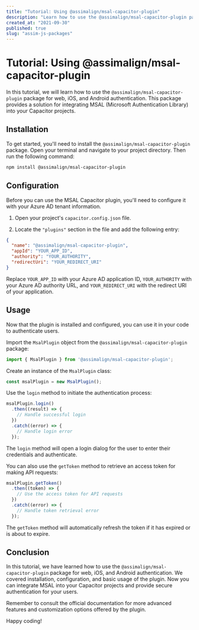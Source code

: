 ```yaml
---
title: "Tutorial: Using @assimalign/msal-capacitor-plugin"
description: "Learn how to use the @assimalign/msal-capacitor-plugin package for web, iOS, and Android authentication."
created_at: "2021-09-30"
published: true
slug: "assim-js-packages"
---
```


# Tutorial: Using @assimalign/msal-capacitor-plugin

In this tutorial, we will learn how to use the `@assimalign/msal-capacitor-plugin` package for web, iOS, and Android authentication. This package provides a solution for integrating MSAL (Microsoft Authentication Library) into your Capacitor projects.

## Installation

To get started, you'll need to install the `@assimalign/msal-capacitor-plugin` package. Open your terminal and navigate to your project directory. Then run the following command:

```bash
npm install @assimalign/msal-capacitor-plugin
```

## Configuration

Before you can use the MSAL Capacitor plugin, you'll need to configure it with your Azure AD tenant information.

1. Open your project's `capacitor.config.json` file.

2. Locate the `"plugins"` section in the file and add the following entry:

```json
{
  "name": "@assimalign/msal-capacitor-plugin",
  "appId": "YOUR_APP_ID",
  "authority": "YOUR_AUTHORITY",
  "redirectUri": "YOUR_REDIRECT_URI"
}
```

Replace `YOUR_APP_ID` with your Azure AD application ID, `YOUR_AUTHORITY` with your Azure AD authority URL, and `YOUR_REDIRECT_URI` with the redirect URI of your application.

## Usage

Now that the plugin is installed and configured, you can use it in your code to authenticate users.

Import the `MsalPlugin` object from the `@assimalign/msal-capacitor-plugin` package:

```typescript
import { MsalPlugin } from '@assimalign/msal-capacitor-plugin';
```

Create an instance of the `MsalPlugin` class:

```typescript
const msalPlugin = new MsalPlugin();
```

Use the `login` method to initiate the authentication process:

```typescript
msalPlugin.login()
  .then((result) => {
    // Handle successful login
  })
  .catch((error) => {
    // Handle login error
  });
```

The `login` method will open a login dialog for the user to enter their credentials and authenticate.

You can also use the `getToken` method to retrieve an access token for making API requests:

```typescript
msalPlugin.getToken()
  .then((token) => {
    // Use the access token for API requests
  })
  .catch((error) => {
    // Handle token retrieval error
  });
```

The `getToken` method will automatically refresh the token if it has expired or is about to expire.

## Conclusion

In this tutorial, we have learned how to use the `@assimalign/msal-capacitor-plugin` package for web, iOS, and Android authentication. We covered installation, configuration, and basic usage of the plugin. Now you can integrate MSAL into your Capacitor projects and provide secure authentication for your users.

Remember to consult the official documentation for more advanced features and customization options offered by the plugin.

Happy coding!